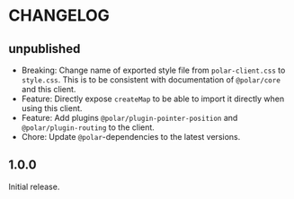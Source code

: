 # CHANGELOG

## unpublished

- Breaking: Change name of exported style file from `polar-client.css` to `style.css`. This is to be consistent with documentation of `@polar/core` and this client.
- Feature: Directly expose `createMap` to be able to import it directly when using this client.
- Feature: Add plugins `@polar/plugin-pointer-position` and `@polar/plugin-routing` to the client.
- Chore: Update `@polar`-dependencies to the latest versions.

## 1.0.0

Initial release.
